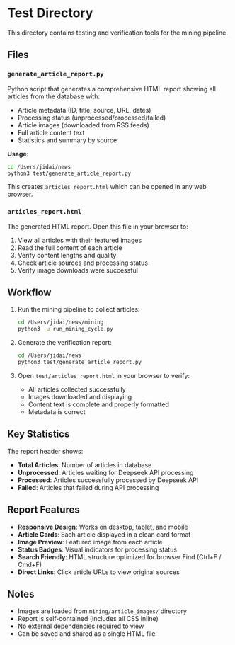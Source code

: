 # Test Directory

This directory contains testing and verification tools for the mining pipeline.

## Files

### `generate_article_report.py`
Python script that generates a comprehensive HTML report showing all articles from the database with:
- Article metadata (ID, title, source, URL, dates)
- Processing status (unprocessed/processed/failed)
- Article images (downloaded from RSS feeds)
- Full article content text
- Statistics and summary by source

**Usage:**
```bash
cd /Users/jidai/news
python3 test/generate_article_report.py
```

This creates `articles_report.html` which can be opened in any web browser.

### `articles_report.html`
The generated HTML report. Open this file in your browser to:
1. View all articles with their featured images
2. Read the full content of each article
3. Verify content lengths and quality
4. Check article sources and processing status
5. Verify image downloads were successful

## Workflow

1. Run the mining pipeline to collect articles:
   ```bash
   cd /Users/jidai/news/mining
   python3 -u run_mining_cycle.py
   ```

2. Generate the verification report:
   ```bash
   cd /Users/jidai/news
   python3 test/generate_article_report.py
   ```

3. Open `test/articles_report.html` in your browser to verify:
   - All articles collected successfully
   - Images downloaded and displaying
   - Content text is complete and properly formatted
   - Metadata is correct

## Key Statistics

The report header shows:
- **Total Articles**: Number of articles in database
- **Unprocessed**: Articles waiting for Deepseek API processing
- **Processed**: Articles successfully processed by Deepseek API
- **Failed**: Articles that failed during API processing

## Report Features

- **Responsive Design**: Works on desktop, tablet, and mobile
- **Article Cards**: Each article displayed in a clean card format
- **Image Preview**: Featured image from each article
- **Status Badges**: Visual indicators for processing status
- **Search Friendly**: HTML structure optimized for browser Find (Ctrl+F / Cmd+F)
- **Direct Links**: Click article URLs to view original sources

## Notes

- Images are loaded from `mining/article_images/` directory
- Report is self-contained (includes all CSS inline)
- No external dependencies required to view
- Can be saved and shared as a single HTML file
